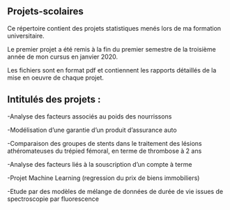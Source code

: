 ## Projets-scolaires

Ce répertoire contient des projets statistiques menés lors de ma formation universitaire.

Le premier projet a été remis à la fin du premier semestre de la troisième année de mon cursus en janvier 2020.

Les fichiers sont en format pdf et contiennent les rapports détaillés de la mise en oeuvre de chaque projet.

## Intitulés des projets :

-Analyse des facteurs associés au poids des nourrissons

-Modélisation d’une garantie d’un produit d’assurance auto

-Comparaison des groupes de stents dans le traitement des lésions athéromateuses
du trépied fémoral, en terme de thrombose à 2 ans

-Analyse des facteurs liés à la souscription d’un compte à terme

-Projet Machine Learning (regression du prix de biens immobiliers)

-Etude par des modèles de mélange de données de durée de vie issues de spectroscopie par fluorescence




